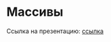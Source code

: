 # Mассивы
Ссылка на презентацию: [ссылка](https://drive.google.com/file/d/1dIoOdze2n7e6UJw_VAZyPRkQrOrfSCwt/view?usp=sharing)
